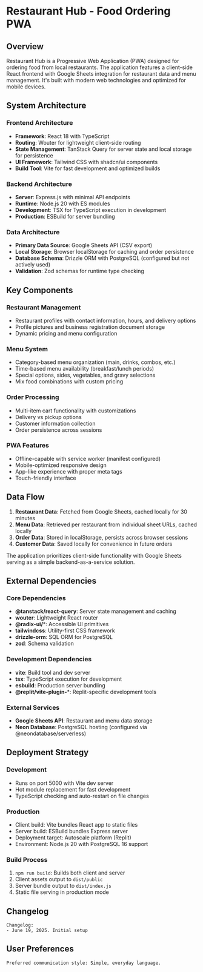# Restaurant Hub - Food Ordering PWA

## Overview

Restaurant Hub is a Progressive Web Application (PWA) designed for ordering food from local restaurants. The application features a client-side React frontend with Google Sheets integration for restaurant data and menu management. It's built with modern web technologies and optimized for mobile devices.

## System Architecture

### Frontend Architecture
- **Framework**: React 18 with TypeScript
- **Routing**: Wouter for lightweight client-side routing
- **State Management**: TanStack Query for server state and local storage for persistence
- **UI Framework**: Tailwind CSS with shadcn/ui components
- **Build Tool**: Vite for fast development and optimized builds

### Backend Architecture
- **Server**: Express.js with minimal API endpoints
- **Runtime**: Node.js 20 with ES modules
- **Development**: TSX for TypeScript execution in development
- **Production**: ESBuild for server bundling

### Data Architecture
- **Primary Data Source**: Google Sheets API (CSV export)
- **Local Storage**: Browser localStorage for caching and order persistence
- **Database Schema**: Drizzle ORM with PostgreSQL (configured but not actively used)
- **Validation**: Zod schemas for runtime type checking

## Key Components

### Restaurant Management
- Restaurant profiles with contact information, hours, and delivery options
- Profile pictures and business registration document storage
- Dynamic pricing and menu configuration

### Menu System
- Category-based menu organization (main, drinks, combos, etc.)
- Time-based menu availability (breakfast/lunch periods)
- Special options, sides, vegetables, and gravy selections
- Mix food combinations with custom pricing

### Order Processing
- Multi-item cart functionality with customizations
- Delivery vs pickup options
- Customer information collection
- Order persistence across sessions

### PWA Features
- Offline-capable with service worker (manifest configured)
- Mobile-optimized responsive design
- App-like experience with proper meta tags
- Touch-friendly interface

## Data Flow

1. **Restaurant Data**: Fetched from Google Sheets, cached locally for 30 minutes
2. **Menu Data**: Retrieved per restaurant from individual sheet URLs, cached locally
3. **Order Data**: Stored in localStorage, persists across browser sessions
4. **Customer Data**: Saved locally for convenience in future orders

The application prioritizes client-side functionality with Google Sheets serving as a simple backend-as-a-service solution.

## External Dependencies

### Core Dependencies
- **@tanstack/react-query**: Server state management and caching
- **wouter**: Lightweight React router
- **@radix-ui/***: Accessible UI primitives
- **tailwindcss**: Utility-first CSS framework
- **drizzle-orm**: SQL ORM for PostgreSQL
- **zod**: Schema validation

### Development Dependencies
- **vite**: Build tool and dev server
- **tsx**: TypeScript execution for development
- **esbuild**: Production server bundling
- **@replit/vite-plugin-***: Replit-specific development tools

### External Services
- **Google Sheets API**: Restaurant and menu data storage
- **Neon Database**: PostgreSQL hosting (configured via @neondatabase/serverless)

## Deployment Strategy

### Development
- Runs on port 5000 with Vite dev server
- Hot module replacement for fast development
- TypeScript checking and auto-restart on file changes

### Production
- Client build: Vite bundles React app to static files
- Server build: ESBuild bundles Express server
- Deployment target: Autoscale platform (Replit)
- Environment: Node.js 20 with PostgreSQL 16 support

### Build Process
1. `npm run build`: Builds both client and server
2. Client assets output to `dist/public`
3. Server bundle output to `dist/index.js`
4. Static file serving in production mode

## Changelog

```
Changelog:
- June 19, 2025. Initial setup
```

## User Preferences

```
Preferred communication style: Simple, everyday language.
```